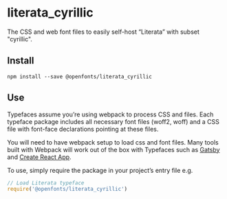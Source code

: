 
# literata_cyrillic

The CSS and web font files to easily self-host “Literata” with subset "cyrillic".

## Install

`npm install --save @openfonts/literata_cyrillic`

## Use

Typefaces assume you’re using webpack to process CSS and files. Each typeface
package includes all necessary font files (woff2, woff) and a CSS file with
font-face declarations pointing at these files.

You will need to have webpack setup to load css and font files. Many tools built
with Webpack will work out of the box with Typefaces such as [Gatsby](https://github.com/gatsbyjs/gatsby)
and [Create React App](https://github.com/facebookincubator/create-react-app).

To use, simply require the package in your project’s entry file e.g.

```javascript
// Load Literata typeface
require('@openfonts/literata_cyrillic')
```

